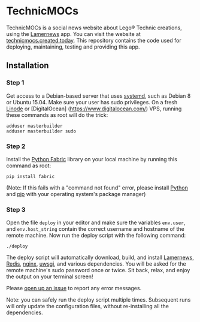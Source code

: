 TechnicMOCs
===========

TechnicMOCs is a social news website about Lego® Technic creations,
using the [Lamernews](https://github.com/antirez/lamernews) app. You
can visit the website at
[technicmocs.created.today](http://technicmocs.created.today/). This
repository contains the code used for deploying, maintaining, testing and
providing this app.

Installation
------------

### Step 1

Get access to a Debian-based server that uses
[systemd](http://freedesktop.org/wiki/Software/systemd/), such as
Debian 8 or Ubuntu 15.04. Make sure your user has sudo privileges.
On a fresh [Linode](https://www.linode.com/) or [DigitalOcean]
(https://www.digitalocean.com/) VPS, running these commands as root
will do the trick:

    adduser masterbuilder
    adduser masterbuilder sudo

### Step 2

Install the [Python Fabric](http://www.fabfile.org/) library on your
local machine by running this command as root:

    pip install fabric

(Note: If this fails with a "command not found" error, please install
[Python](https://www.python.org/) and [pip](https://pip.pypa.io/) with
your operating system's package manager)

### Step 3

Open the file `deploy` in your editor and make sure the variables
`env.user`, and `env.host_string` contain the correct username and
hostname of the remote machine. Now run the deploy script with the
following command:

    ./deploy

The deploy script will automatically download, build, and install
[Lamernews](https://github.com/antirez/lamernews),
[Redis](https://github.com/antirez/redis),
[nginx](http://wiki.nginx.org/),
[uwsgi](https://uwsgi-docs.readthedocs.org/), and various
dependencies. You will be asked for the remote machine's sudo password
once or twice.  Sit back, relax, and enjoy the output on your terminal
screen!

Please [open up an issue](https://github.com/rtts/technicmocs/issues)
to report any error messages.

Note: you can safely run the deploy script multiple times. Subsequent runs
will only update the configuration files, without re-installing all
the dependencies.

